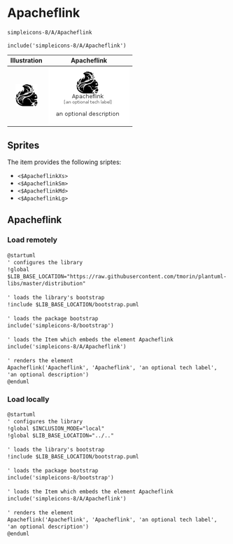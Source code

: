 # Apacheflink


```text
simpleicons-8/A/Apacheflink
```

```text
include('simpleicons-8/A/Apacheflink')
```



| Illustration | Apacheflink |
| :---: | :---: |
| ![illustration for Illustration](../../simpleicons-8/A/Apacheflink.png) | ![illustration for Apacheflink](../../simpleicons-8/A/Apacheflink.Local.png) |



## Sprites
The item provides the following sriptes:

- `<$ApacheflinkXs>`
- `<$ApacheflinkSm>`
- `<$ApacheflinkMd>`
- `<$ApacheflinkLg>`





## Apacheflink

### Load remotely
```plantuml
@startuml
' configures the library
!global $LIB_BASE_LOCATION="https://raw.githubusercontent.com/tmorin/plantuml-libs/master/distribution"

' loads the library's bootstrap
!include $LIB_BASE_LOCATION/bootstrap.puml

' loads the package bootstrap
include('simpleicons-8/bootstrap')

' loads the Item which embeds the element Apacheflink
include('simpleicons-8/A/Apacheflink')

' renders the element
Apacheflink('Apacheflink', 'Apacheflink', 'an optional tech label', 'an optional description')
@enduml
```

### Load locally
```plantuml
@startuml
' configures the library
!global $INCLUSION_MODE="local"
!global $LIB_BASE_LOCATION="../.."

' loads the library's bootstrap
!include $LIB_BASE_LOCATION/bootstrap.puml

' loads the package bootstrap
include('simpleicons-8/bootstrap')

' loads the Item which embeds the element Apacheflink
include('simpleicons-8/A/Apacheflink')

' renders the element
Apacheflink('Apacheflink', 'Apacheflink', 'an optional tech label', 'an optional description')
@enduml
```


